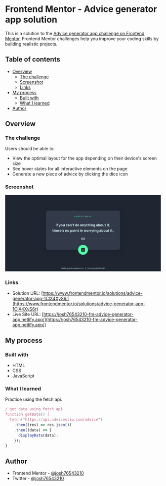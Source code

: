# Frontend Mentor - Advice generator app solution

This is a solution to the [Advice generator app challenge on Frontend Mentor](https://www.frontendmentor.io/challenges/advice-generator-app-QdUG-13db). Frontend Mentor challenges help you improve your coding skills by building realistic projects.

## Table of contents

- [Overview](#overview)
  - [The challenge](#the-challenge)
  - [Screenshot](#screenshot)
  - [Links](#links)
- [My process](#my-process)
  - [Built with](#built-with)
  - [What I learned](#what-i-learned)
- [Author](#author)

## Overview

### The challenge

Users should be able to:

- View the optimal layout for the app depending on their device's screen size
- See hover states for all interactive elements on the page
- Generate a new piece of advice by clicking the dice icon

### Screenshot

![](./assets/images/screenshot.png)

### Links

- Solution URL: [https://www.frontendmentor.io/solutions/advice-generator-app-1ClX4XyS6r](https://www.frontendmentor.io/solutions/advice-generator-app-1ClX4XyS6r)
- Live Site URL: [https://josh76543210-fm-advice-generator-app.netlify.app/](https://josh76543210-fm-advice-generator-app.netlify.app/)

## My process

### Built with

- HTML
- CSS
- JavaScript

### What I learned

Practice using the fetch api.

```js
/ get data using fetch api
function getData() {
  fetch("https://api.adviceslip.com/advice")
    .then((res) => res.json())
    .then((data) => {
      displayData(data);
    });
}
```

## Author

- Frontend Mentor - [@josh76543210](https://www.frontendmentor.io/profile/josh76543210)
- Twitter - [@josh76543210](https://www.twitter.com/josh76543210)
